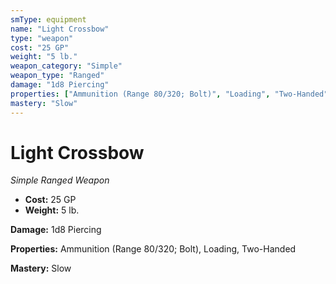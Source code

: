 ```yaml
---
smType: equipment
name: "Light Crossbow"
type: "weapon"
cost: "25 GP"
weight: "5 lb."
weapon_category: "Simple"
weapon_type: "Ranged"
damage: "1d8 Piercing"
properties: ["Ammunition (Range 80/320; Bolt)", "Loading", "Two-Handed"]
mastery: "Slow"
---
```


# Light Crossbow
*Simple Ranged Weapon*

- **Cost:** 25 GP
- **Weight:** 5 lb.

**Damage:** 1d8 Piercing

**Properties:** Ammunition (Range 80/320; Bolt), Loading, Two-Handed

**Mastery:** Slow
